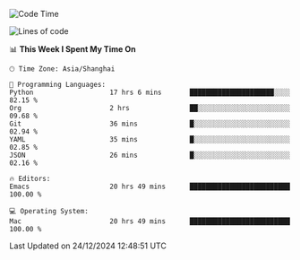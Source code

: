 <!--START_SECTION:waka-->
![Code Time](http://img.shields.io/badge/Code%20Time-2%2C404%20hrs%207%20mins-blue)

![Lines of code](https://img.shields.io/badge/From%20Hello%20World%20I%27ve%20Written-309.8%20thousand%20lines%20of%20code-blue)

📊 **This Week I Spent My Time On** 

```text
🕑︎ Time Zone: Asia/Shanghai

💬 Programming Languages: 
Python                   17 hrs 6 mins       █████████████████████░░░░   82.15 % 
Org                      2 hrs               ██░░░░░░░░░░░░░░░░░░░░░░░   09.68 % 
Git                      36 mins             █░░░░░░░░░░░░░░░░░░░░░░░░   02.94 % 
YAML                     35 mins             █░░░░░░░░░░░░░░░░░░░░░░░░   02.85 % 
JSON                     26 mins             █░░░░░░░░░░░░░░░░░░░░░░░░   02.16 % 

🔥 Editors: 
Emacs                    20 hrs 49 mins      █████████████████████████   100.00 % 

💻 Operating System: 
Mac                      20 hrs 49 mins      █████████████████████████   100.00 % 
```


 Last Updated on 24/12/2024 12:48:51 UTC
<!--END_SECTION:waka-->
